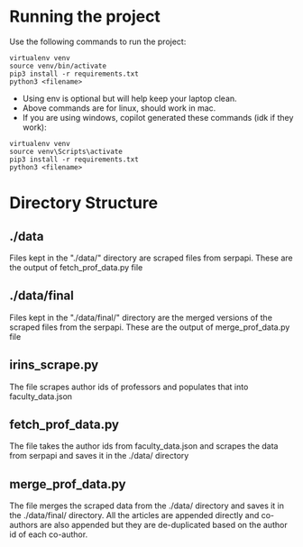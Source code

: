 # Running the project

Use the following commands to run the project:

```
virtualenv venv
source venv/bin/activate
pip3 install -r requirements.txt
python3 <filename>
```

- Using env is optional but will help keep your laptop clean.
- Above commands are for linux, should work in mac.
- If you are using windows, copilot generated these commands (idk if they work):

```
virtualenv venv
source venv\Scripts\activate
pip3 install -r requirements.txt
python3 <filename>
```

# Directory Structure

## ./data

Files kept in the "./data/" directory are scraped files from serpapi. These are the output of fetch_prof_data.py file

## ./data/final

Files kept in the "./data/final/" directory are the merged versions of the scraped files from the serpapi. These are the output of merge_prof_data.py file

## irins_scrape.py

The file scrapes author ids of professors and populates that into faculty_data.json

## fetch_prof_data.py

The file takes the author ids from faculty_data.json and scrapes the data from serpapi and saves it in the ./data/ directory

## merge_prof_data.py

The file merges the scraped data from the ./data/ directory and saves it in the ./data/final/ directory. All the articles are appended directly and co-authors are also appended but they are de-duplicated based on the author id of each co-author.
